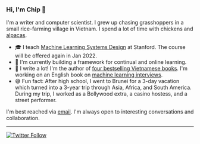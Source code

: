 ### Hi, I'm Chip 👋

<!--
**chiphuyen/chiphuyen** is a ✨ _special_ ✨ repository because its `README.md` (this file) appears on your GitHub profile.
-->

I'm a writer and computer scientist. I grew up chasing grasshoppers in a small rice-farming village in Vietnam. I spend a lot of time with chickens and [alpacas](https://www.instagram.com/p/Bsjo44ThRRv/).

- 🎓 I teach [Machine Learning Systems Design](https://cs329s.stanford.edu/) at Stanford. The course will be offered again in Jan 2022.
- 🔭 I'm currently building a framework for continual and online learning.
- 📝 I write a lot! I'm the author of [four bestselling Vietnamese books][goodreads]. I'm working on an English book on [machine learning interviews][ml-interviews].
- 😅 Fun fact: After high school, I went to Brunei for a 3-day vacation which turned into a 3-year trip through Asia, Africa, and South America. During my trip, I worked as a Bollywood extra, a casino hostess, and a street performer.

I'm best reached via [email](https://huyenchip.com/communication). I'm always open to interesting conversations and collaboration.

[goodreads]: https://www.goodreads.com/author/show/4675230.Huy_n_Chip
[ml-interviews]: https://huyenchip.com/2019/07/21/machine-learning-interviews.html

---
[![Twitter Follow](https://img.shields.io/twitter/follow/chipro?label=Follow&style=social)](https://twitter.com/chipro)
